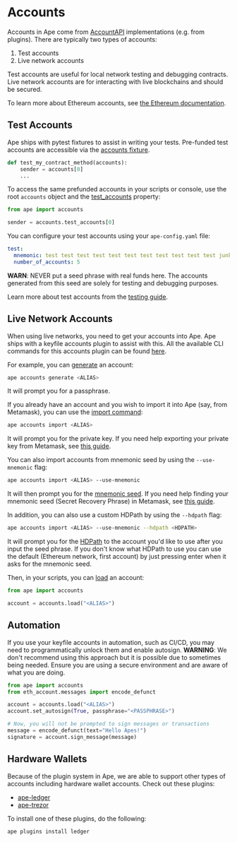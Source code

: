 # Accounts

Accounts in Ape come from [AccountAPI](../methoddocs/api.html#ape.api.accounts.AccountAPI) implementations (e.g. from plugins).
There are typically two types of accounts:

1. Test accounts
2. Live network accounts

Test accounts are useful for local network testing and debugging contracts.
Live network accounts are for interacting with live blockchains and should be secured.

To learn more about Ethereum accounts, see [the Ethereum documentation](https://ethereum.org/en/developers/docs/accounts/).

## Test Accounts

Ape ships with pytest fixtures to assist in writing your tests.
Pre-funded test accounts are accessible via the [accounts fixture](./testing.html#accounts-fixture).

```python
def test_my_contract_method(accounts):
    sender = accounts[0]
    ...
```

To access the same prefunded accounts in your scripts or console, use the root `accounts` object and the [test_accounts](../methoddocs/managers.html#ape.managers.accounts.AccountManager.test_accounts) property:

```python
from ape import accounts

sender = accounts.test_accounts[0]
```

You can configure your test accounts using your `ape-config.yaml` file:

```yaml
test:
  mnemonic: test test test test test test test test test test test junk
  number_of_accounts: 5
```

**WARN**: NEVER put a seed phrase with real funds here.
The accounts generated from this seed are solely for testing and debugging purposes.

Learn more about test accounts from the [testing guide](./testing.html#accounts-fixture).

## Live Network Accounts

When using live networks, you need to get your accounts into Ape.
Ape ships with a keyfile accounts plugin to assist with this.
All the available CLI commands for this accounts plugin can be found [here](../commands/accounts.html).

For example, you can [generate](../commands/accounts.html#accounts-generate) an account:

```bash
ape accounts generate <ALIAS>
```

It will prompt you for a passphrase.

If you already have an account and you wish to import it into Ape (say, from Metamask), you can use the [import command](../commands/accounts.html#accounts-import):

```bash
ape accounts import <ALIAS>
```

It will prompt you for the private key.
If you need help exporting your private key from Metamask, see [this guide](https://metamask.zendesk.com/hc/en-us/articles/360015289632-How-to-export-an-account-s-private-key).

You can also import accounts from mnemonic seed by using the `--use-mnemonic` flag:

```bash
ape accounts import <ALIAS> --use-mnemonic
```

It will then prompt you for the [mnemonic seed](https://en.bitcoin.it/wiki/Seed_phrase). 
If you need help finding your mnemonic seed (Secret Recovery Phrase) in Metamask, see [this guide](https://metamask.zendesk.com/hc/en-us/articles/360015290032-How-to-reveal-your-Secret-Recovery-Phrase). 

In addition, you can also use a custom HDPath by using the `--hdpath` flag:

```bash
ape accounts import <ALIAS> --use-mnemonic --hdpath <HDPATH>
```

It will prompt you for the [HDPath](https://help.myetherwallet.com/en/articles/5867305-hd-wallets-and-derivation-paths) to the account you'd like to use after you input the seed phrase.
If you don't know what HDPath to use you can use the default (Ethereum network, first account) by just pressing enter when it asks for the mnemonic seed.

Then, in your scripts, you can [load](../methoddocs/managers.html#ape.managers.accounts.AccountManager.load) an account:

```python
from ape import accounts

account = accounts.load("<ALIAS>")
```

## Automation

If you use your keyfile accounts in automation, such as CI/CD, you may need to programmatically unlock them and enable autosign.
**WARNING**: We don't recommend using this approach but it is possible due to sometimes being needed.
Ensure you are using a secure environment and are aware of what you are doing.

```python
from ape import accounts
from eth_account.messages import encode_defunct

account = accounts.load("<ALIAS>")
account.set_autosign(True, passphrase="<PASSPHRASE>")

# Now, you will not be prompted to sign messages or transactions
message = encode_defunct(text="Hello Apes!")
signature = account.sign_message(message)
```

## Hardware Wallets

Because of the plugin system in Ape, we are able to support other types of accounts including hardware wallet accounts.
Check out these plugins:

* [ape-ledger](https://github.com/ApeWorX/ape-ledger)
* [ape-trezor](https://github.com/ApeWorX/ape-trezor)

To install one of these plugins, do the following:

```bash
ape plugins install ledger
```
